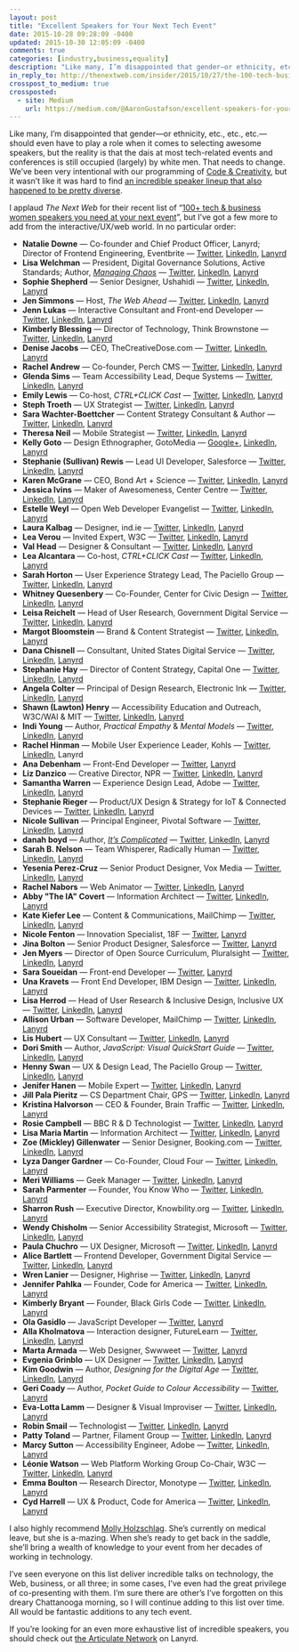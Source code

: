 ```yaml
---
layout: post
title: "Excellent Speakers for Your Next Tech Event"
date: 2015-10-28 09:28:09 -0400
updated: 2015-10-30 12:05:09 -0400
comments: true
categories: [industry,business,equality]
description: "Like many, I’m disappointed that gender—or ethnicity, etc., etc., etc.—should even have to play a role when it comes to selecting awesome speakers, but the reality is that the dais at most tech-related conferences is still occupied (largely) by white men. That needs to change."
in_reply_to: http://thenextweb.com/insider/2015/10/27/the-100-tech-business-women-speakers-you-need-at-your-next-event/
crosspost_to_medium: true
crossposted:
  - site: Medium
    url: https://medium.com/@AaronGustafson/excellent-speakers-for-your-next-tech-event-bc093479fa56#.aipj1nxgh
---
```


Like many, I’m disappointed that gender—or ethnicity, etc., etc., etc.—should even have to play a role when it comes to selecting awesome speakers, but the reality is that the dais at most tech-related events and conferences is still occupied (largely) by white men. That needs to change. We’ve been very intentional with our programming of [Code & Creativity](codeandcreativity.com), but it wasn’t like it was hard to find [an incredible speaker lineup that also happened to be pretty diverse](http://www.codeandcreativity.com/events/).

<!-- more -->

I applaud <cite>The Next Web</cite> for their recent list of “[100+ tech & business women speakers you need at your next event](http://thenextweb.com/insider/2015/10/27/the-100-tech-business-women-speakers-you-need-at-your-next-event/)”, but I’ve got a few more to add from the interactive/UX/web world. In no particular order:

* **Natalie Downe** — Co-founder and Chief Product Officer, Lanyrd; Director of Frontend Engineering, Eventbrite — [Twitter](https://twitter.com/Natbat), [LinkedIn](https://www.linkedin.com/in/nataliedowne), [Lanyrd](http://lanyrd.com/profile/natbat/)
* **Lisa Welchman** — President, Digital Governance Solutions, Active Standards; Author, [<cite>Managing Chaos</cite>](http://rosenfeldmedia.com/books/managing-chaos/) — [Twitter](https://twitter.com/lwelchman), [LinkedIn](https://www.linkedin.com/in/lisawelchman), [Lanyrd](http://lanyrd.com/profile/lwelchman/)
* **Sophie Shepherd** — Senior Designer, Ushahidi — [Twitter](https://twitter.com/sophshepherd), [LinkedIn](https://www.linkedin.com/in/sophshep), [Lanyrd](http://lanyrd.com/profile/sophshepherd/)
* **Jen Simmons** — Host, <cite>The Web Ahead</cite> — [Twitter](http://twitter.com/jensimmons), [LinkedIn](https://www.linkedin.com/in/jensimmons), [Lanyrd](http://lanyrd.com/profile/jensimmons/)
* **Jenn Lukas** — Interactive Consultant and Front-end Developer — [Twitter](https://twitter.com/JennLukas), [LinkedIn](https://www.linkedin.com/in/jennlukas), [Lanyrd](http://lanyrd.com/profile/jennlukas/)
* **Kimberly Blessing** — Director of Technology, Think Brownstone — [Twitter](http://twitter.com/obiwankimberly), [LinkedIn](https://www.linkedin.com/in/kimberlyblessing), [Lanyrd](http://lanyrd.com/profile/obiwankimberly/)
* **Denise Jacobs** — CEO, TheCreativeDose.com — [Twitter](https://twitter.com/denisejacobs), [LinkedIn](https://www.linkedin.com/in/deniserjacobs), [Lanyrd](http://lanyrd.com/profile/denisejacobs/)
* **Rachel Andrew** — Co-founder, Perch CMS — [Twitter](http://twitter.com/rachelandrew), [LinkedIn](https://uk.linkedin.com/in/rachelandrew), [Lanyrd](http://lanyrd.com/profile/rachelandrew/)
* **Glenda Sims** — Team Accessibility Lead, Deque Systems — [Twitter](https://twitter.com/goodwitch), [LinkedIn](https://www.linkedin.com/in/goodwitch), [Lanyrd](http://lanyrd.com/profile/goodwitch/)
* **Emily Lewis** — Co-host, <cite>CTRL+CLICK Cast</cite> — [Twitter](https://twitter.com/emilylewis), [LinkedIn](https://www.linkedin.com/in/emilyplewis), [Lanyrd](http://lanyrd.com/profile/emilylewis/)
* **Steph Troeth** — UX Strategist — [Twitter](https://twitter.com/sniffles), [LinkedIn](https://uk.linkedin.com/in/stephanietroeth), [Lanyrd](http://lanyrd.com/profile/sniffles/)
* **Sara Wachter-Boettcher** — Content Strategy Consultant & Author — [Twitter](http://twitter.com/sara_ann_marie), [LinkedIn](https://www.linkedin.com/in/saraboettcher), [Lanyrd](http://lanyrd.com/profile/sara_ann_marie/)
* **Theresa Neil** — Mobile Strategist — [Twitter](http://twitter.com/theresaneil), [LinkedIn](https://www.linkedin.com/in/theresaneil), [Lanyrd](http://lanyrd.com/profile/theresaneil/)
* **Kelly Goto** — Design Ethnographer, GotoMedia — [Google+](https://plus.google.com/u/0/114465033678769346045), [LinkedIn](https://www.linkedin.com/pub/kelly-goto/0/148/700), [Lanyrd](http://lanyrd.com/profile/go2girl/)
* **Stephanie (Sullivan) Rewis** — Lead UI Developer, Salesforce — [Twitter](http://twitter.com/stefsull), [LinkedIn](https://www.linkedin.com/in/stefsull), [Lanyrd](http://lanyrd.com/profile/stefsull/)
* **Karen McGrane** — CEO, Bond Art + Science  — [Twitter](https://twitter.com/karenmcgrane), [LinkedIn](http://www.linkedin.com/in/kmcgrane), [Lanyrd](http://lanyrd.com/profile/karenmcgrane/)
* **Jessica Ivins** — Maker of Awesomeness, Center Centre  — [Twitter](https://twitter.com/jessicaivins), [LinkedIn](https://www.linkedin.com/in/jessicaivins), [Lanyrd](http://lanyrd.com/profile/jessicaivins/)
* **Estelle Weyl** — Open Web Developer Evangelist — [Twitter](http://twitter.com/estellevw), [LinkedIn](https://www.linkedin.com/in/estellevw), [Lanyrd](http://lanyrd.com/profile/estellevw/)
* **Laura Kalbag** — Designer, ind.ie — [Twitter](http://twitter.com/laurakalbag), [LinkedIn](https://uk.linkedin.com/in/laurakalbag), [Lanyrd](http://lanyrd.com/profile/laurakalbag/)
* **Lea Verou** — Invited Expert, W3C — [Twitter](http://twitter.com/leaverou), [LinkedIn](https://www.linkedin.com/in/leaverou), [Lanyrd](http://lanyrd.com/profile/leaverou/)
* **Val Head** — Designer & Consultant — [Twitter](http://twitter.com/vlh), [LinkedIn](https://www.linkedin.com/in/valhead), [Lanyrd](http://lanyrd.com/profile/vlh/)
* **Lea Alcantara** — Co-host, <cite>CTRL+CLICK Cast</cite> — [Twitter](https://twitter.com/lealea), [LinkedIn](https://www.linkedin.com/in/lealea), [Lanyrd](http://lanyrd.com/profile/lealea)
* **Sarah Horton** — User Experience Strategy Lead, The Paciello Group  — [Twitter](http://twitter.com/gradualclearing), [LinkedIn](https://www.linkedin.com/in/sarahhorton), [Lanyrd](http://lanyrd.com/profile/gradualclearing/)
* **Whitney Quesenbery** — Co-Founder, Center for Civic Design  — [Twitter](http://twitter.com/whitneyq), [LinkedIn](https://www.linkedin.com/in/whitneyq), [Lanyrd](http://lanyrd.com/profile/whitneyq/)
* **Leisa Reichelt** — Head of User Research, Government Digital Service — [Twitter](http://twitter.com/leisa), [LinkedIn](https://au.linkedin.com/in/leisareichelt), [Lanyrd](http://lanyrd.com/profile/leisa/)
* **Margot Bloomstein** — Brand & Content Strategist — [Twitter](http://twitter.com/mbloomstein), [LinkedIn](https://www.linkedin.com/in/mbloomstein), [Lanyrd](http://lanyrd.com/profile/mbloomstein/)
* **Dana Chisnell** — Consultant, United States Digital Service — [Twitter](https://twitter.com/danachis), [LinkedIn](https://www.linkedin.com/pub/dana-chisnell/0/725/889), [Lanyrd](http://lanyrd.com/profile/danachis/)
* **Stephanie Hay** — Director of Content Strategy, Capital One — [Twitter](http://twitter.com/steph_hay), [LinkedIn](https://www.linkedin.com/in/stephaniehay), [Lanyrd](http://lanyrd.com/profile/steph_hay/)
* **Angela Colter** — Principal of Design Research, Electronic Ink — [Twitter](https://twitter.com/angelacolter), [LinkedIn](https://www.linkedin.com/in/angelacolter), [Lanyrd](http://lanyrd.com/profile/angelacolter/)
* **Shawn (Lawton) Henry** — Accessibility Education and Outreach, W3C/WAI & MIT — [Twitter](https://twitter.com/shawn_slh), [LinkedIn](https://www.linkedin.com/in/shawnlawtonhenry), [Lanyrd](http://lanyrd.com/profile/shawn_slh/)
* **Indi Young** — Author, <cite>Practical Empathy</cite> & <cite>Mental Models</cite> — [Twitter](http://twitter.com/indiyoung), [LinkedIn](https://www.linkedin.com/in/indiyoung), [Lanyrd](http://lanyrd.com/profile/indiyoung/)
* **Rachel Hinman** — Mobile User Experience Leader, Kohls — [Twitter](https://twitter.com/hinman), [LinkedIn](https://www.linkedin.com/pub/rachel-hinman/0/355/682), Lanyrd
* **Ana Debenham** — Front-End Developer — [Twitter](http://twitter.com/anna_debenham), [Lanyrd](http://lanyrd.com/profile/anna_debenham/)
* **Liz Danzico** — Creative Director, NPR — [Twitter](https://twitter.com/bobulate), [LinkedIn](https://www.linkedin.com/in/bobulate), [Lanyrd](http://lanyrd.com/profile/bobulate/)
* **Samantha Warren** — Experience Design Lead, Adobe — [Twitter](http://twitter.com/SamanthaToy), [LinkedIn](https://www.linkedin.com/in/samanthawarren), [Lanyrd](http://lanyrd.com/profile/samanthatoy/)
* **Stephanie Rieger** — Product/UX Design & Strategy for IoT & Connected Devices — [Twitter](http://twitter.com/stephanierieger), [LinkedIn](https://ca.linkedin.com/in/stephanierieger), [Lanyrd](http://lanyrd.com/profile/stephanierieger/)
* **Nicole Sullivan** — Principal Engineer, Pivotal Software — [Twitter](https://twitter.com/stubbornella), [LinkedIn](https://www.linkedin.com/in/nicolesullivan), [Lanyrd](http://lanyrd.com/profile/stubbornella/)
* **danah boyd** — Author, [<cite>It’s Complicated</cite>](http://www.danah.org/itscomplicated/) — [Twitter](http://www.twitter.com/zephoria), [LinkedIn](https://www.linkedin.com/in/danahboyd), [Lanyrd](http://lanyrd.com/profile/zephoria/)
* **Sarah B. Nelson** — Team Whisperer, Radically Human — [Twitter](https://twitter.com/sarahbeee), [LinkedIn](https://www.linkedin.com/in/sarahbeenelson), [Lanyrd](http://lanyrd.com/profile/sarahbeee/)
* **Yesenia Perez-Cruz** — Senior Product Designer, Vox Media — [Twitter](http://twitter.com/yeseniaa), [LinkedIn](https://www.linkedin.com/pub/yesenia-perez-cruz/14/780/41a), [Lanyrd](http://lanyrd.com/profile/yeseniaa/)
* **Rachel Nabors** — Web Animator — [Twitter](http://twitter.com/rachelnabors), [LinkedIn](https://www.linkedin.com/in/rachelnabors), [Lanyrd](http://lanyrd.com/profile/rachelnabors/)
* **Abby "The IA" Covert** — Information Architect — [Twitter](http://twitter.com/Abby_the_IA), [LinkedIn](https://www.linkedin.com/in/abbytheia), [Lanyrd](http://lanyrd.com/profile/abby_the_ia/)
* **Kate Kiefer Lee** — Content & Communications, MailChimp — [Twitter](https://twitter.com/katekiefer), [LinkedIn](https://www.linkedin.com/pub/kate-kiefer-lee/b0/8b7/91b), [Lanyrd](http://lanyrd.com/profile/katekiefer/)
* **Nicole Fenton** — Innovation Specialist, 18F — [Twitter](http://twitter.com/nicoleslaw), [Lanyrd](http://lanyrd.com/profile/nicoleslaw/)
* **Jina Bolton** — Senior Product Designer, Salesforce — [Twitter](http://twitter.com/jina), [Lanyrd](http://lanyrd.com/profile/jina/)
* **Jen Myers** — Director of Open Source Curriculum, Pluralsight — [Twitter](http://twitter.com/antiheroine), [LinkedIn](https://www.linkedin.com/in/jenmyers), [Lanyrd](http://lanyrd.com/profile/antiheroine/)
* **Sara Soueidan** — Front-end Developer — [Twitter](https://twitter.com/SaraSoueidan), [Lanyrd](http://lanyrd.com/profile/sarasoueidan/)
* **Una Kravets** — Front End Developer, IBM Design — [Twitter](https://twitter.com/Una), [LinkedIn](http://www.linkedin.com/pub/una-kravets/30/827/a35/), [Lanyrd](http://lanyrd.com/profile/una/)
* **Lisa Herrod** — Head of User Research & Inclusive Design, Inclusive UX — [Twitter](https://twitter.com/scenariogirl), [LinkedIn](https://www.linkedin.com/in/lisaherrod), [Lanyrd](http://lanyrd.com/profile/scenariogirl/)
* **Allison Urban** — Software Developer, MailChimp — [Twitter](http://twitter.com/allisonurban), [LinkedIn](https://www.linkedin.com/in/allisonurban), [Lanyrd](http://lanyrd.com/profile/allisonurban)
* **Lis Hubert** — UX Consultant — [Twitter](http://twitter.com/lishubert), [LinkedIn](https://www.linkedin.com/in/elisabethhubert), [Lanyrd](http://lanyrd.com/profile/lishubert/)
* **Dori Smith** — Author, <cite>JavaScript: Visual QuickStart Guide</cite> — [Twitter](https://twitter.com/dori), [LinkedIn](https://www.linkedin.com/in/dorismith), [Lanyrd](http://lanyrd.com/profile/dori/)
* **Henny Swan** — UX & Design Lead, The Paciello Group — [Twitter](http://twitter.com/iheni), [LinkedIn](https://uk.linkedin.com/in/hennyswan), [Lanyrd](http://lanyrd.com/profile/iheni/)
* **Jenifer Hanen** — Mobile Expert — [Twitter](http://twitter.com/msjen), [LinkedIn](https://www.linkedin.com/in/msjen), [Lanyrd](http://lanyrd.com/profile/msjen/)
* **Jill Pala Pieritz** — CS Department Chair, GPS — [Twitter](http://twitter.com/JillPala), [LinkedIn](https://www.linkedin.com/pub/jill-pala-pieritz/92/907/422), [Lanyrd](http://lanyrd.com/profile/jillpala/)
* **Kristina Halvorson** — CEO & Founder, Brain Traffic — [Twitter](https://twitter.com/halvorson), [LinkedIn](https://www.linkedin.com/in/kristinahalvorson), [Lanyrd](http://lanyrd.com/profile/halvorson/)
* **Rosie Campbell** — BBC R & D Technologist — [Twitter](http://twitter.com/RosieCampbell), [LinkedIn](https://uk.linkedin.com/in/rosiecampbell), [Lanyrd](http://lanyrd.com/profile/rosiecampbell/)
* **Lisa Maria Martin** — Information Architect — [Twitter](http://twitter.com/redsesame), [LinkedIn](https://www.linkedin.com/in/redsesame), [Lanyrd](http://lanyrd.com/profile/redsesame/)
* **Zoe (Mickley) Gillenwater** — Senior Designer, Booking.com — [Twitter](https://twitter.com/zomigi), [LinkedIn](https://nl.linkedin.com/in/zoemickleygillenwater), [Lanyrd](http://lanyrd.com/profile/zomigi/)
* **Lyza Danger Gardner** — Co-Founder, Cloud Four — [Twitter](http://twitter.com/lyzadanger), [LinkedIn](https://www.linkedin.com/in/lyzadanger), [Lanyrd](http://lanyrd.com/profile/lyzadanger/)
* **Meri Williams** — Geek Manager — [Twitter](http://twitter.com/Geek_Manager), [LinkedIn](https://uk.linkedin.com/in/meriwilliams), [Lanyrd](http://lanyrd.com/profile/geek_manager/)
* **Sarah Parmenter** — Founder, You Know Who — [Twitter](http://twitter.com/sazzy), [LinkedIn](https://www.linkedin.com/in/sazzy), [Lanyrd](http://lanyrd.com/profile/sazzy/)
* **Sharron Rush** — Executive Director, Knowbility.org — [Twitter](http://twitter.com/sharrush), [LinkedIn](https://www.linkedin.com/pub/sharron-rush/0/41/434), [Lanyrd](http://lanyrd.com/profile/sharrush/)
* **Wendy Chisholm** — Senior Accessibility Strategist, Microsoft — [Twitter](http://twitter.com/wendyabc), [LinkedIn](https://www.linkedin.com/in/wendychisholm), [Lanyrd](http://lanyrd.com/profile/wendyabc/)
* **Paula Chuchro** — UX Designer, Microsoft — [Twitter](http://twitter.com/P4OL1N4), [LinkedIn](https://www.linkedin.com/in/paulachuchro), [Lanyrd](http://lanyrd.com/profile/p4ol1n4/)
* **Alice Bartlett** — Frontend Developer, Government Digital Service — [Twitter](http://twitter.com/alicebartlett), [LinkedIn](https://uk.linkedin.com/pub/alice-bartlett/23/2b1/192), [Lanyrd](http://lanyrd.com/profile/alicebartlett/)
* **Wren Lanier** — Designer, Highrise — [Twitter](http://twitter.com/heywren), [LinkedIn](https://www.linkedin.com/in/wrenlanier), [Lanyrd](http://lanyrd.com/profile/heywren/)
* **Jennifer Pahlka** — Founder, Code for America — [Twitter](https://www.linkedin.com/redir/redirect?url=http%3A%2F%2Ftwitter%2Ecom%2Fpahlkadot&urlhash=ysV_), [LinkedIn](https://www.linkedin.com/in/jpahlka), [Lanyrd](http://lanyrd.com/profile/pahlkadot/)
* **Kimberly Bryant** — Founder, Black Girls Code — [Twitter](http://twitter.com/6Gems), [LinkedIn](https://www.linkedin.com/in/kimberlybryant), [Lanyrd](http://lanyrd.com/profile/6gems/)
* **Ola Gasidlo** — JavaScript Developer — [Twitter](http://twitter.com/misprintedtype), [Lanyrd](http://lanyrd.com/profile/misprintedtype/)
* **Alla Kholmatova** — Interaction designer, FutureLearn — [Twitter](http://twitter.com/craftui), [LinkedIn](https://uk.linkedin.com/in/allakholmatova), [Lanyrd](http://lanyrd.com/profile/craftui/)
* **Marta Armada** — Web Designer, Swwweet — [Twitter](http://twitter.com/martuishere), [Lanyrd](http://lanyrd.com/profile/martuishere/)
* **Evgenia Grinblo** — UX Designer — [Twitter](http://twitter.com/Grinblo), [LinkedIn](https://uk.linkedin.com/in/grinblo), [Lanyrd](http://lanyrd.com/profile/grinblo/)
* **Kim Goodwin** — Author, <cite>Designing for the Digital Age</cite> — [Twitter](http://twitter.com/kimgoodwin), [LinkedIn](https://www.linkedin.com/in/kimgoodwin), [Lanyrd](http://lanyrd.com/profile/kimgoodwin/)
* **Geri Coady** — Author, <cite>Pocket Guide to Colour Accessibility</cite> — [Twitter](http://twitter.com/hellogeri), [Lanyrd](http://lanyrd.com/profile/hellogeri/)
* **Eva-Lotta Lamm** — Designer & Visual Improviser — [Twitter](http://twitter.com/evalottchen), [LinkedIn](https://uk.linkedin.com/in/evalottalamm), [Lanyrd](http://lanyrd.com/profile/evalottchen/)
* **Robin Smail** — Technologist — [Twitter](http://twitter.com/Robin2go), [LinkedIn](https://www.linkedin.com/in/robin2go), [Lanyrd](http://lanyrd.com/profile/robin2go/)
* **Patty Toland** — Partner, Filament Group — [Twitter](https://twitter.com/pattytoland), [LinkedIn](https://www.linkedin.com/pub/patty-toland/0/576/a49), [Lanyrd](http://lanyrd.com/profile/PattyToland/)
* **Marcy Sutton** — Accessibility Engineer, Adobe — [Twitter](https://twitter.com/marcysutton), [LinkedIn](https://www.linkedin.com/in/marcysutton), [Lanyrd](http://lanyrd.com/profile/marcysutton/)
* **Léonie Watson** —  Web Platform Working Group Co-Chair, W3C — [Twitter](https://twitter.com/LeonieWatson), [LinkedIn](https://uk.linkedin.com/in/lwatson), [Lanyrd](http://lanyrd.com/profile/leoniewatson/)
* **Emma Boulton** —  Research Director, Monotype — [Twitter](http://twitter.com/emmaboulton), [LinkedIn](https://uk.linkedin.com/in/emmalouiseboulton), [Lanyrd](http://lanyrd.com/profile/emmaboulton/)
* **Cyd Harrell** —  UX & Product, Code for America — [Twitter](https://twitter.com/cydharrell), [LinkedIn](https://www.linkedin.com/in/cydharrell), [Lanyrd](http://lanyrd.com/profile/cydharrell/)

I also highly recommend [Molly Holzschlag](https://about.me/mollydotcom). She’s currently on medical leave, but she is a-mazing. When she’s ready to get back in the saddle, she’ll bring a wealth of knowledge to your event from her decades of working in technology.

I’ve seen everyone on this list deliver incredible talks on technology, the Web, business, or all three; in some cases, I’ve even had the great privilege of co-presenting with them. I’m sure there are other’s I’ve forgotten on this dreary Chattanooga morning, so I will continue adding to this list over time. All would be fantastic additions to any tech event.

If you’re looking for an even more exhaustive list of incredible speakers, you should check out [the Articulate Network](http://articulate-network.lanyrd.com/speakers/) on Lanyrd.